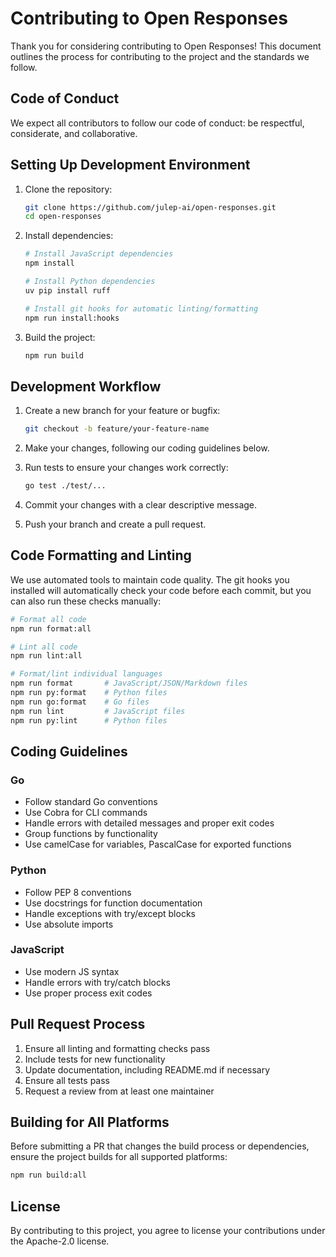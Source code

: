 # Contributing to Open Responses

Thank you for considering contributing to Open Responses! This document outlines the process for contributing to the project and the standards we follow.

## Code of Conduct

We expect all contributors to follow our code of conduct: be respectful, considerate, and collaborative.

## Setting Up Development Environment

1. Clone the repository:

   ```bash
   git clone https://github.com/julep-ai/open-responses.git
   cd open-responses
   ```

2. Install dependencies:

   ```bash
   # Install JavaScript dependencies
   npm install

   # Install Python dependencies
   uv pip install ruff

   # Install git hooks for automatic linting/formatting
   npm run install:hooks
   ```

3. Build the project:
   ```bash
   npm run build
   ```

## Development Workflow

1. Create a new branch for your feature or bugfix:

   ```bash
   git checkout -b feature/your-feature-name
   ```

2. Make your changes, following our coding guidelines below.

3. Run tests to ensure your changes work correctly:

   ```bash
   go test ./test/...
   ```

4. Commit your changes with a clear descriptive message.

5. Push your branch and create a pull request.

## Code Formatting and Linting

We use automated tools to maintain code quality. The git hooks you installed will automatically check your code before each commit, but you can also run these checks manually:

```bash
# Format all code
npm run format:all

# Lint all code
npm run lint:all

# Format/lint individual languages
npm run format       # JavaScript/JSON/Markdown files
npm run py:format    # Python files
npm run go:format    # Go files
npm run lint         # JavaScript files
npm run py:lint      # Python files
```

## Coding Guidelines

### Go

- Follow standard Go conventions
- Use Cobra for CLI commands
- Handle errors with detailed messages and proper exit codes
- Group functions by functionality
- Use camelCase for variables, PascalCase for exported functions

### Python

- Follow PEP 8 conventions
- Use docstrings for function documentation
- Handle exceptions with try/except blocks
- Use absolute imports

### JavaScript

- Use modern JS syntax
- Handle errors with try/catch blocks
- Use proper process exit codes

## Pull Request Process

1. Ensure all linting and formatting checks pass
2. Include tests for new functionality
3. Update documentation, including README.md if necessary
4. Ensure all tests pass
5. Request a review from at least one maintainer

## Building for All Platforms

Before submitting a PR that changes the build process or dependencies, ensure the project builds for all supported platforms:

```bash
npm run build:all
```

## License

By contributing to this project, you agree to license your contributions under the Apache-2.0 license.
